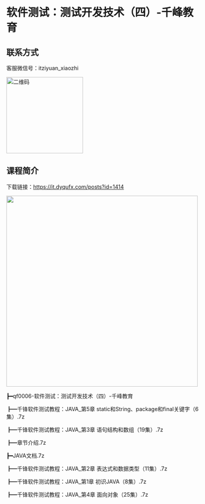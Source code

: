 # 软件测试：测试开发技术（四）-千峰教育

## 联系方式

客服微信号：itziyuan_xiaozhi

<img src="https://ziyuanyun.oss-cn-guangzhou.aliyuncs.com/common/20240614073449/666b82192834a.jpg" width="200" height="200" alt="二维码">

## 课程简介

下载链接：https://it.dyqufx.com/posts?id=1414

<img src="https://ziyuanyun.oss-cn-guangzhou.aliyuncs.com/yun/20240515153930/664466b2074c3.jpg" width="500" alt="">

  ┣━qf0006-软件测试：测试开发技术（四）-千峰教育

 ┣━千锋软件测试教程：JAVA_第5章 static和String、package和final关键字（6集）.7z

 ┣━千锋软件测试教程：JAVA_第3章 语句结构和数组（19集）.7z

 ┣━章节介绍.7z

 ┣━JAVA文档.7z

 ┣━千锋软件测试教程：JAVA_第2章 表达式和数据类型（11集）.7z

 ┣━千锋软件测试教程：JAVA_第1章 初识JAVA（8集）.7z

 ┣━千锋软件测试教程：JAVA_第4章 面向对象（25集）.7z

  